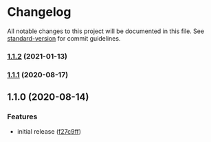 # Changelog

All notable changes to this project will be documented in this file. See [standard-version](https://github.com/conventional-changelog/standard-version) for commit guidelines.

### [1.1.2](https://github.com/huettig-rompf-marketing/webhub-proxy/compare/v1.1.1...v1.1.2) (2021-01-13)

### [1.1.1](https://github.com/huettig-rompf-marketing/webhub-proxy/compare/v1.1.0...v1.1.1) (2020-08-17)

## 1.1.0 (2020-08-14)


### Features

* initial release ([f27c9ff](https://github.com/huettig-rompf-marketing/webhub-proxy/commit/f27c9ffa74037812e4d71256f2707973bf184f15))
